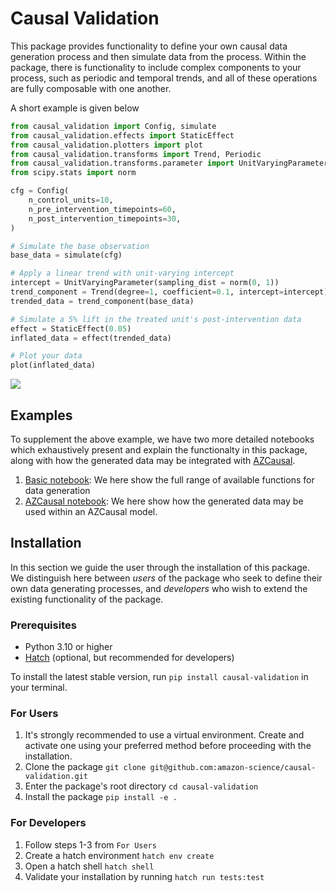 # Causal Validation

This package provides functionality to define your own causal data generation process and then simulate data from the process. Within the package, there is functionality to include complex components to your process, such as periodic and temporal trends, and all of these operations are fully composable with one another. 

A short example is given below
```python
from causal_validation import Config, simulate
from causal_validation.effects import StaticEffect
from causal_validation.plotters import plot
from causal_validation.transforms import Trend, Periodic
from causal_validation.transforms.parameter import UnitVaryingParameter
from scipy.stats import norm

cfg = Config(
    n_control_units=10,
    n_pre_intervention_timepoints=60,
    n_post_intervention_timepoints=30,
)

# Simulate the base observation
base_data = simulate(cfg)

# Apply a linear trend with unit-varying intercept
intercept = UnitVaryingParameter(sampling_dist = norm(0, 1))
trend_component = Trend(degree=1, coefficient=0.1, intercept=intercept)
trended_data = trend_component(base_data)

# Simulate a 5% lift in the treated unit's post-intervention data
effect = StaticEffect(0.05)
inflated_data = effect(trended_data)

# Plot your data
plot(inflated_data)
```

![](https://raw.githubusercontent.com/amazon-science/causal-validation/main/static/readme_fig.png?token=GHSAT0AAAAAACTFBAFOPO3QHKOVJ26W4DU4ZWHSWFA)


## Examples

To supplement the above example, we have two more detailed notebooks which exhaustively present and explain the functionalty in this package, along with how the generated data may be integrated with [AZCausal](https://github.com/amazon-science/azcausal).
1. [Basic notebook](): We here show the full range of available functions for data generation
2. [AZCausal notebook](): We here show how the generated data may be used within an AZCausal model.

## Installation

In this section we guide the user through the installation of this package. We
distinguish here between _users_ of the package who seek to define their own data
generating processes, and _developers_ who wish to extend the existing functionality of
the package.

### Prerequisites

- Python 3.10 or higher
- [Hatch](https://hatch.pypa.io/latest/) (optional, but recommended for developers)

To install the latest stable version, run
`pip install causal-validation`
in your terminal.

### For Users

1. It's strongly recommended to use a virtual environment. Create and activate one using your preferred method before proceeding with the installation.
2. Clone the package `git clone git@github.com:amazon-science/causal-validation.git`
3. Enter the package's root directory `cd causal-validation`
4. Install the package `pip install -e .`

### For Developers

1. Follow steps 1-3 from `For Users`
2. Create a hatch environment `hatch env create`
3. Open a hatch shell `hatch shell`
4. Validate your installation by running `hatch run tests:test`
